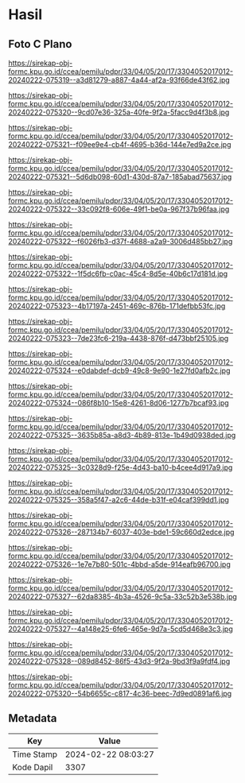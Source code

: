 # Hasil

## Foto C Plano

https://sirekap-obj-formc.kpu.go.id/ccea/pemilu/pdpr/33/04/05/20/17/3304052017012-20240222-075319--a3d81279-a887-4a44-af2a-93f66de43f62.jpg

https://sirekap-obj-formc.kpu.go.id/ccea/pemilu/pdpr/33/04/05/20/17/3304052017012-20240222-075320--9cd07e36-325a-40fe-9f2a-5facc9d4f3b8.jpg

https://sirekap-obj-formc.kpu.go.id/ccea/pemilu/pdpr/33/04/05/20/17/3304052017012-20240222-075321--f09ee9e4-cb4f-4695-b36d-144e7ed9a2ce.jpg

https://sirekap-obj-formc.kpu.go.id/ccea/pemilu/pdpr/33/04/05/20/17/3304052017012-20240222-075321--5d6db098-60d1-430d-87a7-185abad75637.jpg

https://sirekap-obj-formc.kpu.go.id/ccea/pemilu/pdpr/33/04/05/20/17/3304052017012-20240222-075322--33c092f8-606e-49f1-be0a-967f37b96faa.jpg

https://sirekap-obj-formc.kpu.go.id/ccea/pemilu/pdpr/33/04/05/20/17/3304052017012-20240222-075322--f6026fb3-d37f-4688-a2a9-3006d485bb27.jpg

https://sirekap-obj-formc.kpu.go.id/ccea/pemilu/pdpr/33/04/05/20/17/3304052017012-20240222-075322--1f5dc6fb-c0ac-45c4-8d5e-40b6c17d181d.jpg

https://sirekap-obj-formc.kpu.go.id/ccea/pemilu/pdpr/33/04/05/20/17/3304052017012-20240222-075323--4b17197a-2451-469c-876b-171defbb53fc.jpg

https://sirekap-obj-formc.kpu.go.id/ccea/pemilu/pdpr/33/04/05/20/17/3304052017012-20240222-075323--7de23fc6-219a-4438-876f-d473bbf25105.jpg

https://sirekap-obj-formc.kpu.go.id/ccea/pemilu/pdpr/33/04/05/20/17/3304052017012-20240222-075324--e0dabdef-dcb9-49c8-9e90-1e27fd0afb2c.jpg

https://sirekap-obj-formc.kpu.go.id/ccea/pemilu/pdpr/33/04/05/20/17/3304052017012-20240222-075324--086f8b10-15e8-4261-8d06-1277b7bcaf93.jpg

https://sirekap-obj-formc.kpu.go.id/ccea/pemilu/pdpr/33/04/05/20/17/3304052017012-20240222-075325--3635b85a-a8d3-4b89-813e-1b49d0938ded.jpg

https://sirekap-obj-formc.kpu.go.id/ccea/pemilu/pdpr/33/04/05/20/17/3304052017012-20240222-075325--3c0328d9-f25e-4d43-ba10-b4cee4d917a9.jpg

https://sirekap-obj-formc.kpu.go.id/ccea/pemilu/pdpr/33/04/05/20/17/3304052017012-20240222-075325--358a5f47-a2c6-44de-b31f-e04caf399dd1.jpg

https://sirekap-obj-formc.kpu.go.id/ccea/pemilu/pdpr/33/04/05/20/17/3304052017012-20240222-075326--287134b7-6037-403e-bde1-59c660d2edce.jpg

https://sirekap-obj-formc.kpu.go.id/ccea/pemilu/pdpr/33/04/05/20/17/3304052017012-20240222-075326--1e7e7b80-501c-4bbd-a5de-914eafb96700.jpg

https://sirekap-obj-formc.kpu.go.id/ccea/pemilu/pdpr/33/04/05/20/17/3304052017012-20240222-075327--62da8385-4b3a-4526-9c5a-33c52b3e538b.jpg

https://sirekap-obj-formc.kpu.go.id/ccea/pemilu/pdpr/33/04/05/20/17/3304052017012-20240222-075327--4a148e25-6fe6-465e-9d7a-5cd5d468e3c3.jpg

https://sirekap-obj-formc.kpu.go.id/ccea/pemilu/pdpr/33/04/05/20/17/3304052017012-20240222-075328--089d8452-86f5-43d3-9f2a-9bd3f9a9fdf4.jpg

https://sirekap-obj-formc.kpu.go.id/ccea/pemilu/pdpr/33/04/05/20/17/3304052017012-20240222-075320--54b6655c-c817-4c36-beec-7d9ed0891af6.jpg


## Metadata

| Key        | Value               |
| ---------- | ------------------- |
| Time Stamp | 2024-02-22 08:03:27 |
| Kode Dapil | 3307                |



